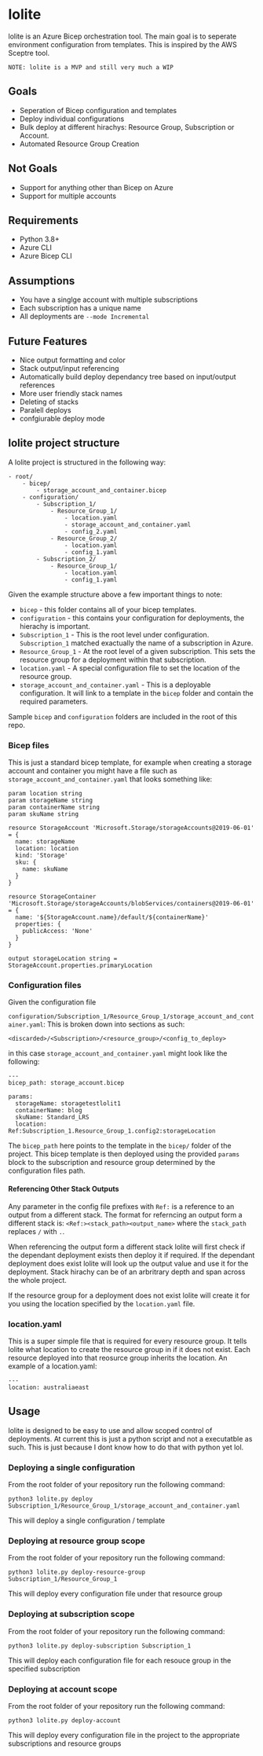 # lolite

lolite is an Azure Bicep orchestration tool. The main goal is to seperate environment configuration from templates. This is inspired by the AWS Sceptre tool.

`NOTE: lolite is a MVP and still very much a WIP`

## Goals

* Seperation of Bicep configuration and templates
* Deploy individual configurations
* Bulk deploy at different hirachys: Resource Group, Subscription or Account.
* Automated Resource Group Creation

## Not Goals

* Support for anything other than Bicep on Azure
* Support for multiple accounts

## Requirements

* Python 3.8+
* Azure CLI
* Azure Bicep CLI

## Assumptions

* You have a singlge account with multiple subscriptions
* Each subscription has a unique name
* All deployments are `--mode Incremental`

## Future Features

* Nice output formatting and color
* Stack output/input referencing
* Automatically build deploy dependancy tree based on input/output references
* More user friendly stack names
* Deleting of stacks
* Paralell deploys
* confgiurable deploy mode

## lolite project structure

A lolite project is structured in the following way:

```
- root/
    - bicep/
        - storage_account_and_container.bicep
    - configuration/
        - Subscription_1/
            - Resource_Group_1/
                - location.yaml
                - storage_account_and_container.yaml
                - config_2.yaml
            - Resource_Group_2/
                - location.yaml
                - config_1.yaml
        - Subscription_2/
            - Resource_Group_1/
                - location.yaml
                - config_1.yaml
```

Given the example structure above a few important things to note:

* `bicep` - this folder contains all of your bicep templates.
* `configuration` - this contains your configuration for deployments, the hierachy is important.
* `Subscription_1` - This is the root level under configuration. `Subscription_1` matched exactually the name of a subscription in Azure.
* `Resource_Group_1` - At the root level of a given subscription. This sets the resource group for a deployment within that subscription.
* `location.yaml` - A special configuration file to set the location of the resource group.
* `storage_account_and_container.yaml` - This is a deployable configuration. It will link to a template in the `bicep` folder and contain the required parameters.

Sample `bicep` and `configuration` folders are included in the root of this repo.

### Bicep files

This is just a standard bicep template, for example when creating a storage account and container you might have a file such as `storage_account_and_container.yaml` that looks something like:

```
param location string
param storageName string
param containerName string
param skuName string

resource StorageAccount 'Microsoft.Storage/storageAccounts@2019-06-01' = {
  name: storageName
  location: location
  kind: 'Storage'
  sku: {
    name: skuName
  }
}

resource StorageContainer 'Microsoft.Storage/storageAccounts/blobServices/containers@2019-06-01' = {
  name: '${StorageAccount.name}/default/${containerName}'
  properties: {
    publicAccess: 'None'
  }
}

output storageLocation string = StorageAccount.properties.primaryLocation

```

### Configuration files

Given the configuration file 

`configuration/Subscription_1/Resource_Group_1/storage_account_and_container.yaml`:
This is broken down into sections as such: 

`<discarded>/<Subscription>/<resource_group>/<config_to_deploy>`

in this case `storage_account_and_container.yaml` might look like the following:

```
---
bicep_path: storage_account.bicep

params:
  storageName: storagetestlolit1
  containerName: blog
  skuName: Standard_LRS
  location: Ref:Subscription_1.Resource_Group_1.config2:storageLocation

```

The `bicep_path` here points to the template in the `bicep/` folder of the project. This bicep template is then deployed using the provided `params` block to the subscription and resource group determined by the configuration files path.

#### Referencing Other Stack Outputs

Any parameter in the config file prefixes with `Ref:` is a reference to an output from a different stack. The format for referncing an output form a different stack is:
`<Ref:><stack_path><output_name>` where the `stack_path` replaces `/` with `.`.

When referencing the output form a different stack lolite will first check if the dependant deployment exists then deploy it if required. If the dependant deployment does exist lolite will look up the output value and use it for the deployment. Stack hirachy can be of an arbritrary depth and span across the whole project.

If the resource group for a deployment does not exist lolite will create it for you using the location specified by the `location.yaml` file.

### location.yaml

This is a super simple file that is required for every resource group. It tells lolite what location to create the resource group in if it does not exist. Each resource deployed into that reosurce group inherits the location. An example of a location.yaml:

```
---
location: australiaeast

```

## Usage

lolite is designed to be easy to use and allow scoped control of deployments. At current this is just a python script and not a executatble as such. This is just because I dont know how to do that with python yet lol. 

### Deploying a single configuration

From the root folder of your repository run the following command:

`python3 lolite.py deploy Subscription_1/Resource_Group_1/storage_account_and_container.yaml`

This will deploy a single configuration / template

### Deploying at resource group scope

From the root folder of your repository run the following command:

`python3 lolite.py deploy-resource-group Subscription_1/Resource_Group_1`

This will deploy every configuration file under that resource group

### Deploying at subscription scope

From the root folder of your repository run the following command:

`python3 lolite.py deploy-subscription Subscription_1`

This will deploy each configuration file for each resouce group in the specified subscription

### Deploying at account scope

From the root folder of your repository run the following command:

`python3 lolite.py deploy-account`

This will deploy every configuration file in the project to the appropriate subscriptions and resource groups
